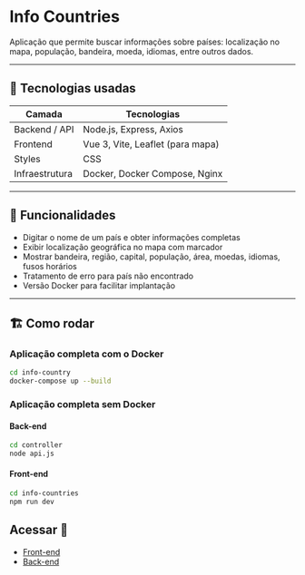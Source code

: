 # Info Countries

Aplicação que permite buscar informações sobre países: localização no mapa, população, bandeira, moeda, idiomas, entre outros dados.

---

## 🧰 Tecnologias usadas

| Camada | Tecnologias |
|---|---|
| Backend / API | Node.js, Express, Axios |
| Frontend | Vue 3, Vite, Leaflet (para mapa) |
| Styles | CSS |
| Infraestrutura | Docker, Docker Compose, Nginx |

---

## 🚀 Funcionalidades

- Digitar o nome de um país e obter informações completas  
- Exibir localização geográfica no mapa com marcador  
- Mostrar bandeira, região, capital, população, área, moedas, idiomas, fusos horários  
- Tratamento de erro para país não encontrado  
- Versão Docker para facilitar implantação

---

## 🏗️ Como rodar 

### Aplicação completa com o Docker

```bash
cd info-country
docker-compose up --build
```

### Aplicação completa sem Docker

#### Back-end

```bash
cd controller
node api.js
```

#### Front-end

```bash
cd info-countries
npm run dev
```

## Acessar  🚀

- [Front-end](http://localhost:5173)
- [Back-end](http://localhost:3000/country/país)
